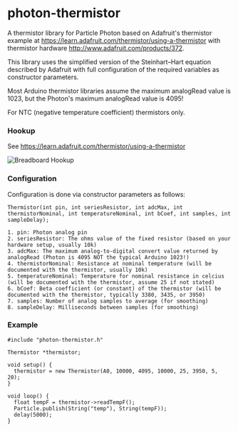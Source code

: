 # photon-thermistor
A thermistor library for Particle Photon based on Adafruit's thermistor example 
at https://learn.adafruit.com/thermistor/using-a-thermistor with thermistor 
hardware http://www.adafruit.com/products/372.

This library uses the simplified version of the Steinhart–Hart equation described by
Adafruit with full configuration of the required variables as constructor parameters.

Most Arduino thermistor libraries assume the maximum analogRead value is 1023, but
the Photon's maximum analogRead value is 4095!

For NTC (negative temperature coefficient) thermistors only.

### Hookup

See https://learn.adafruit.com/thermistor/using-a-thermistor

![Breadboard Hookup](https://raw.githubusercontent.com/kegnet/photon-thermistor/master/breadboard_hookup.png)

### Configuration

Configuration is done via constructor parameters as follows:

```
Thermistor(int pin, int seriesResistor, int adcMax, int thermistorNominal, int temperatureNominal, int bCoef, int samples, int sampleDelay);

1. pin: Photon analog pin
2. seriesResistor: The ohms value of the fixed resistor (based on your hardware setup, usually 10k)
3. adcMax: The maximum analog-to-digital convert value returned by analogRead (Photon is 4095 NOT the typical Arduino 1023!)
4. thermistorNominal: Resistance at nominal temperature (will be documented with the thermistor, usually 10k)
5. temperatureNominal: Temperature for nominal resistance in celcius (will be documented with the thermistor, assume 25 if not stated)
6. bCoef: Beta coefficient (or constant) of the thermistor (will be documented with the thermistor, typically 3380, 3435, or 3950)
7. samples: Number of analog samples to average (for smoothing)
8. sampleDelay: Milliseconds between samples (for smoothing)
```

### Example

```
#include "photon-thermistor.h"

Thermistor *thermistor;

void setup() {
  thermistor = new Thermistor(A0, 10000, 4095, 10000, 25, 3950, 5, 20);
}

void loop() {
  float tempF = thermistor->readTempF();
  Particle.publish(String("temp"), String(tempF));
  delay(5000);
}
```
